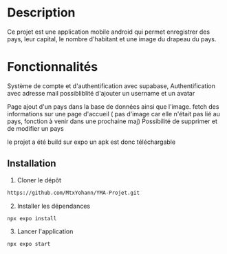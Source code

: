 # Description 
Ce projet est une application mobile android qui permet enregistrer des pays, leur capital, le nombre d'habitant et une image du drapeau du pays.

# Fonctionnalités

Système de compte et d'authentification avec supabase,
Authentification avec adresse mail possibliblité d'ajouter un username et un avatar

Page ajout d'un pays dans la base de données ainsi que l'image.
fetch des informations sur une page d'accueil ( pas d'image car elle n'était pas lié au pays, fonction à venir dans une prochaine maj) 
Possibilité de supprimer et de modifier un pays

le projet a été build sur expo un apk est donc téléchargable  

## Installation

1. Cloner le dépôt

```bash
https://github.com/MtxYohann/YMA-Projet.git

```

2. Installer les dépendances

```bash
npx expo install
```

3. Lancer l'application

```bash
npx expo start
```